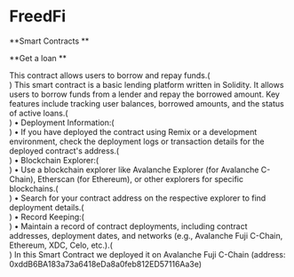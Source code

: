 # FreedFi
**Smart Contracts **

**Get a loan **

This contract allows users to borrow and repay funds.(<br>)
This smart contract is a basic lending platform written in Solidity. It allows users to borrow funds from a lender and repay the borrowed amount. Key features include tracking user balances, borrowed amounts, and the status of active loans.(<br>)
	•			Deployment Information:(<br>)
	•	If you have deployed the contract using Remix or a development environment, check the deployment logs or transaction details for the deployed contract's address.(<br>)
	•			Blockchain Explorer:(<br>)
	•	Use a blockchain explorer like Avalanche Explorer (for Avalanche C-Chain), Etherscan (for Ethereum), or other explorers for specific blockchains.(<br>)
	•	Search for your contract address on the respective explorer to find deployment details.(<br>)
	•			Record Keeping:(<br>)
	•	Maintain a record of contract deployments, including contract addresses, deployment dates, and networks (e.g., Avalanche Fuji C-Chain, Ethereum, XDC, Celo, etc.).(<br>)
In this Smart Contract we deployed it on Avalanche Fuji C-Chain (address: 0xddB6BA183a73a6418eDa8a0feb812ED57116Aa3e) 
